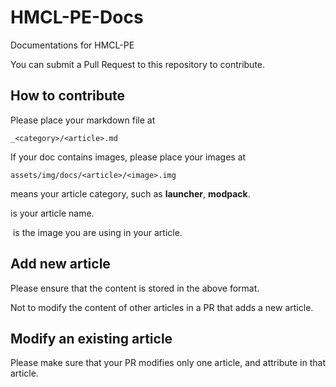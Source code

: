 # HMCL-PE-Docs
Documentations for HMCL-PE

You can submit a Pull Request to this repository to contribute.

## How to contribute

Please place your markdown file at
```
_<category>/<article>.md
```
If your doc contains images, please place your images at
```
assets/img/docs/<article>/<image>.img
```

<category> means your article category, such as **launcher**, **modpack**.

<article> is your article name.

<image> is the image you are using in your article.

## Add new article

Please ensure that the content is stored in the above format.

Not to modify the content of other articles in a PR that adds a new article.

## Modify an existing article

Please make sure that your PR modifies only one article, and attribute in that article.
